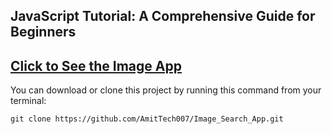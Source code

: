 ## JavaScript Tutorial: A Comprehensive Guide for Beginners

## [Click to See the Image App](image-search-app-sooty.vercel.app)

You can download or clone this project by running this command from your terminal:

```
git clone https://github.com/AmitTech007/Image_Search_App.git
```
